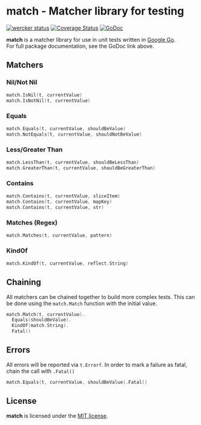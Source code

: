 match - Matcher library for testing
===================================

[![wercker status](https://app.wercker.com/status/d82e11215fa0ebf705f77a6b864de6f6/s/master "wercker status")](https://app.wercker.com/project/bykey/d82e11215fa0ebf705f77a6b864de6f6)
[![Coverage Status](https://coveralls.io/repos/zhevron/match/badge.svg?branch=HEAD)](https://coveralls.io/r/zhevron/match?branch=HEAD)
[![GoDoc](https://godoc.org/github.com/zhevron/match?status.svg)](https://godoc.org/github.com/zhevron/match)

**match** is a matcher library for use in unit tests written in [Google Go](https://golang.org).  
For full package documentation, see the GoDoc link above.

## Matchers

### Nil/Not Nil
```go
match.IsNil(t, currentValue)
match.IsNotNil(t, currentValue)
```

### Equals
```go
match.Equals(t, currentValue, shouldBeValue)
match.NotEquals(t, currentValue, shouldNotBeValue)
```

### Less/Greater Than
```go
match.LessThan(t, currentValue, shouldBeLessThan)
match.GreaterThan(t, currentValue, shouldBeGreaterThan)
```

### Contains
```go
match.Contains(t, currentValue, sliceItem)
match.Contains(t, currentValue, mapKey)
match.Contains(t, currentValue, str)
```

### Matches (Regex)
```go
match.Matches(t, currentValue, pattern)
```

### KindOf
```go
match.KindOf(t, currentValue, reflect.String)
```

## Chaining

All matchers can be chained together to build more complex tests.
This can be done using the `match.Match` function with the initial value.

```go
match.Match(t, currentValue).
  Equals(shouldBeValue).
  KindOf(match.String).
  Fatal()
```

## Errors

All errors will be reported via `t.Errorf`.
In order to mark a failure as fatal, chain the call with `.Fatal()`

```go
match.Equals(t, currentValue, shouldBeValue).Fatal()
```

## License

**match** is licensed under the [MIT license](http://opensource.org/licenses/MIT).
